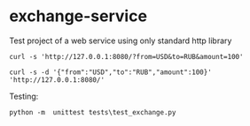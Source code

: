 # exchange-service

Test project of a web service using only standard http library


~~~
curl -s 'http://127.0.0.1:8080/?from=USD&to=RUB&amount=100'
~~~

~~~
curl -s -d '{"from":"USD","to":"RUB","amount":100}' 'http://127.0.0.1:8080/'
~~~

Testing:
~~~
python -m  unittest tests\test_exchange.py
~~~